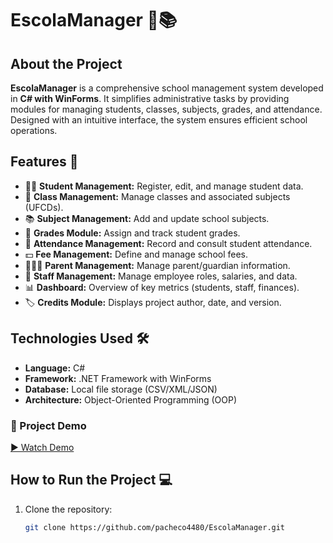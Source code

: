 # EscolaManager 🏫📚

## About the Project
**EscolaManager** is a comprehensive school management system developed in **C# with WinForms**. It simplifies administrative tasks by providing modules for managing students, classes, subjects, grades, and attendance. Designed with an intuitive interface, the system ensures efficient school operations.

## Features 🚀
- 👨‍🎓 **Student Management:** Register, edit, and manage student data.  
- 🏫 **Class Management:** Manage classes and associated subjects (UFCDs).  
- 📚 **Subject Management:** Add and update school subjects.  
- 📝 **Grades Module:** Assign and track student grades.  
- 📆 **Attendance Management:** Record and consult student attendance.  
- 💵 **Fee Management:** Define and manage school fees.  
- 👨‍👩‍👧 **Parent Management:** Manage parent/guardian information.  
- 💼 **Staff Management:** Manage employee roles, salaries, and data.  
- 📊 **Dashboard:** Overview of key metrics (students, staff, finances).  
- 🏷️ **Credits Module:** Displays project author, date, and version.  

## Technologies Used 🛠️
- **Language:** C#  
- **Framework:** .NET Framework with WinForms  
- **Database:** Local file storage (CSV/XML/JSON)  
- **Architecture:** Object-Oriented Programming (OOP)  

### 🎥 Project Demo

[▶️ Watch Demo](EscolaManager/Resources/videos/Escolamanager.mp4)


## How to Run the Project 💻
1. Clone the repository:  
   ```bash
   git clone https://github.com/pacheco4480/EscolaManager.git
